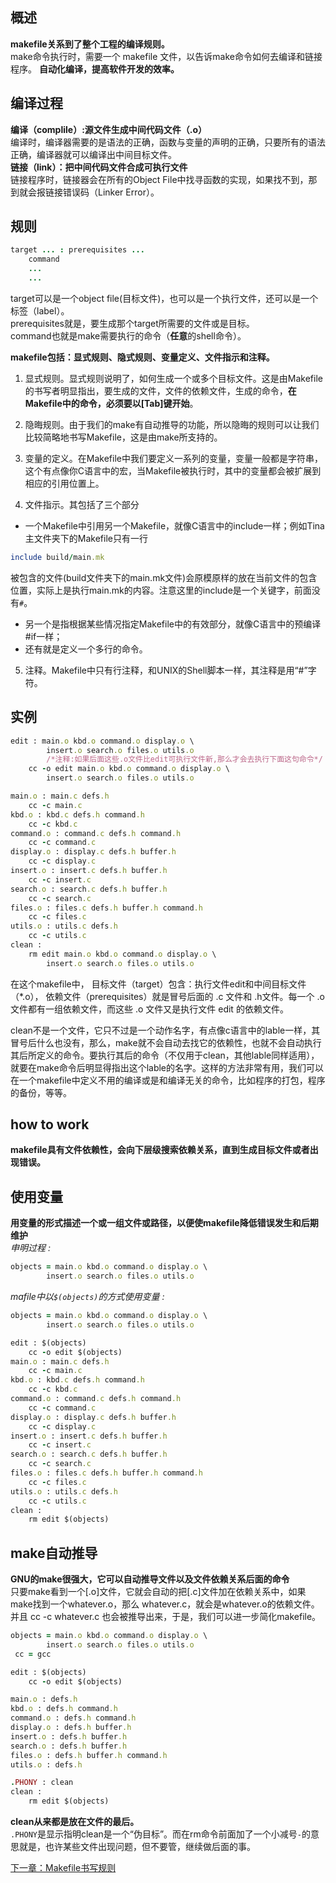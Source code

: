 ## 概述  
**makefile关系到了整个工程的编译规则。**  
make命令执行时，需要一个 makefile 文件，以告诉make命令如何去编译和链接程序。 
**自动化编译，提高软件开发的效率。**  

## 编译过程  
**编译（complile）:源文件生成中间代码文件（.o）**  
编译时，编译器需要的是语法的正确，函数与变量的声明的正确，只要所有的语法正确，编译器就可以编译出中间目标文件。  
**链接（link）：把中间代码文件合成可执行文件**  
链接程序时，链接器会在所有的Object File中找寻函数的实现，如果找不到，那到就会报链接错误码（Linker Error）。  

## 规则  
```ruby
target ... : prerequisites ...
	command
	...
	...
```  

target可以是一个object file(目标文件)，也可以是一个执行文件，还可以是一个标签（label）。  
prerequisites就是，要生成那个target所需要的文件或是目标。  
command也就是make需要执行的命令（**任意**的shell命令）。  

**makefile包括：显式规则、隐式规则、变量定义、文件指示和注释。**

1. 显式规则。显式规则说明了，如何生成一个或多个目标文件。这是由Makefile的书写者明显指出，要生成的文件，文件的依赖文件，生成的命令，**在Makefile中的命令，必须要以[Tab]键开始**。

2. 隐晦规则。由于我们的make有自动推导的功能，所以隐晦的规则可以让我们比较简略地书写Makefile，这是由make所支持的。  
3. 变量的定义。在Makefile中我们要定义一系列的变量，变量一般都是字符串，这个有点像你C语言中的宏，当Makefile被执行时，其中的变量都会被扩展到相应的引用位置上。  
4. 文件指示。其包括了三个部分
* 一个Makefile中引用另一个Makefile，就像C语言中的include一样；例如Tina主文件夹下的Makefile只有一行
```ruby
include build/main.mk
```
被包含的文件(build文件夹下的main.mk文件)会原模原样的放在当前文件的包含位置，实际上是执行main.mk的内容。注意这里的include是一个关键字，前面没有`#`。

* 另一个是指根据某些情况指定Makefile中的有效部分，就像C语言中的预编译#if一样；
* 还有就是定义一个多行的命令。
5. 注释。Makefile中只有行注释，和UNIX的Shell脚本一样，其注释是用“#”字符。  

## 实例  
```ruby
edit : main.o kbd.o command.o display.o \
		insert.o search.o files.o utils.o      
        /*注释:如果后面这些.o文件比edit可执行文件新,那么才会去执行下面这句命令*/
	cc -o edit main.o kbd.o command.o display.o \
		insert.o search.o files.o utils.o

main.o : main.c defs.h
	cc -c main.c
kbd.o : kbd.c defs.h command.h
	cc -c kbd.c
command.o : command.c defs.h command.h
	cc -c command.c
display.o : display.c defs.h buffer.h
	cc -c display.c
insert.o : insert.c defs.h buffer.h
	cc -c insert.c
search.o : search.c defs.h buffer.h
	cc -c search.c
files.o : files.c defs.h buffer.h command.h
	cc -c files.c
utils.o : utils.c defs.h
	cc -c utils.c
clean :
	rm edit main.o kbd.o command.o display.o \
		insert.o search.o files.o utils.o
```

在这个makefile中，
目标文件（target）包含：执行文件edit和中间目标文件（*.o），
依赖文件（prerequisites）就是冒号后面的 .c 文件和 .h文件。每一个 .o 文件都有一组依赖文件，而这些 .o 文件又是执行文件 edit 的依赖文件。  

clean不是一个文件，它只不过是一个动作名字，有点像c语言中的lable一样，其冒号后什么也没有，那么，make就不会自动去找它的依赖性，也就不会自动执行其后所定义的命令。要执行其后的命令（不仅用于clean，其他lable同样适用），就要在make命令后明显得指出这个lable的名字。这样的方法非常有用，我们可以在一个makefile中定义不用的编译或是和编译无关的命令，比如程序的打包，程序的备份，等等。  

## how to work
**makefile具有文件依赖性，会向下层级搜索依赖关系，直到生成目标文件或者出现错误。**  

## 使用变量  
**用变量的形式描述一个或一组文件或路径，以便使makefile降低错误发生和后期维护**  
*申明过程 :*  
```ruby
objects = main.o kbd.o command.o display.o \
		insert.o search.o files.o utils.o
```

*mafile中以`$(objects)`的方式使用变量 :*  
```ruby
objects = main.o kbd.o command.o display.o \
		insert.o search.o files.o utils.o

edit : $(objects)
	cc -o edit $(objects)
main.o : main.c defs.h
	cc -c main.c
kbd.o : kbd.c defs.h command.h
	cc -c kbd.c
command.o : command.c defs.h command.h
	cc -c command.c
display.o : display.c defs.h buffer.h
	cc -c display.c
insert.o : insert.c defs.h buffer.h
	cc -c insert.c
search.o : search.c defs.h buffer.h
	cc -c search.c
files.o : files.c defs.h buffer.h command.h
	cc -c files.c
utils.o : utils.c defs.h
	cc -c utils.c
clean :
	rm edit $(objects)
```

## make自动推导  
**GNU的make很强大，它可以自动推导文件以及文件依赖关系后面的命令**  
只要make看到一个[.o]文件，它就会自动的把[.c]文件加在依赖关系中，如果make找到一个whatever.o，那么 whatever.c，就会是whatever.o的依赖文件。并且 cc -c whatever.c 也会被推导出来，于是，我们可以进一步简化makefile。
```ruby
objects = main.o kbd.o command.o display.o \
		insert.o search.o files.o utils.o
 cc = gcc

edit : $(objects)
	cc -o edit $(objects)

main.o : defs.h
kbd.o : defs.h command.h
command.o : defs.h command.h
display.o : defs.h buffer.h
insert.o : defs.h buffer.h
search.o : defs.h buffer.h
files.o : defs.h buffer.h command.h
utils.o : defs.h

.PHONY : clean
clean :
	rm edit $(objects)
```
**clean从来都是放在文件的最后。**  
`.PHONY`是显示指明clean是一个“伪目标”。而在rm命令前面加了一个小减号`-`的意思就是，也许某些文件出现问题，但不要管，继续做后面的事。  

[下一章：Makefile书写规则]()





